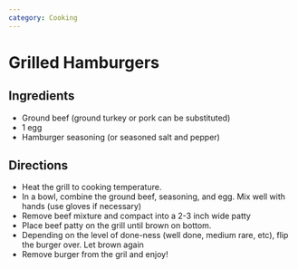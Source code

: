 ```yaml
---
category: Cooking
---
```


# Grilled Hamburgers

## Ingredients

* Ground beef (ground turkey or pork can be substituted)
* 1 egg
* Hamburger seasoning (or seasoned salt and pepper)

## Directions

* Heat the grill to cooking temperature.
* In a bowl, combine the ground beef, seasoning, and egg. Mix well
with hands (use gloves if necessary)
* Remove beef mixture and compact into a 2-3 inch wide patty
* Place beef patty on the grill until brown on bottom.
* Depending on the level of done-ness (well done, medium rare, etc),
flip the burger over. Let brown again
* Remove burger from the gril and enjoy!
